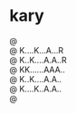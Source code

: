 # kary

@ <br/>
@ K....K...A...R<br/>
@ K..K....A.A..R<br/>
@ KK......AAA..<br/>
@ K..K....A.A..<br/>
@ K....K..A.A..<br/>
@ <br/>

<!--
@ ..........
@ K..K..A..R@   @ @
@ K.K..A.A.R @  @ @
@ KK...AAA.@@   @ @
@ K.K..A.A.@ @   @
@ K..K.A.A.@ @   @
@ .................
-->
